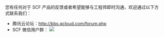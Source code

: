 您有任何对于 SCF 产品的反馈或者希望能够与工程师即时沟通，欢迎通过以下方式联系我们：

- 腾讯云论坛：http://bbs.qcloud.com/forum.php
- SCF 微信用户群：
![](https://mc.qcloudimg.com/static/img/3926462e8cdf4f9b9456c1b69ca0fdec/image.jpg)